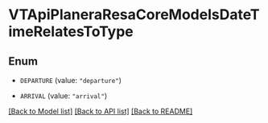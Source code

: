 # VTApiPlaneraResaCoreModelsDateTimeRelatesToType

## Enum


* `DEPARTURE` (value: `"departure"`)

* `ARRIVAL` (value: `"arrival"`)


[[Back to Model list]](../README.md#documentation-for-models) [[Back to API list]](../README.md#documentation-for-api-endpoints) [[Back to README]](../README.md)


